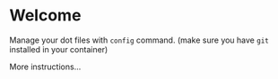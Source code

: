 # Welcome

Manage your dot files with `config` command.
(make sure you have `git` installed in your container)

More instructions...
